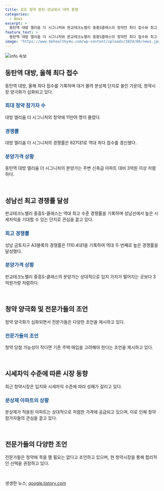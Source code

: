 ```yaml
---
title: 로또 청약 동탄·성남에서 대박 흥행
categories:
  - News
excerpt: >
  동탄역 대방 엘리움 더 시그니처와 판교테크노밸리 중흥S클래스의 청약전 최다 접수와 최고 경쟁률이 각각 기록되며 사람들의 관심을 끌고 있다. 분상제가 적용된 입지 우수한 단지들이 시세차익을 기대할 만큼 높은 경쟁률을 기록하고 있어 청약시장 양극화가 심화되고 있는 상황이다. 전문가들은 단순히 청약에만 집중하는 것이 아니라 기존 주택 매입도 고려해야 한다고 조언하고 있다. 현 청약시장에서 가성비를 따지고 신축을 원하는 경우에는 3기 신도시 등 분상제 아파트를 노려보는 것이 합리적이라는 의견이 있다.
feature_text: >
  동탄역 대방 엘리움 더 시그니처와 판교테크노밸리 중흥S클래스의 청약전 최다 접수와 최고 경쟁률이 각각 기록되며 사람들의 관심을 끌고 있다. 분상제가 적용된 입지 우수한 단지들이 시세차익을 기대할 만큼 높은 경쟁률을 기록하고 있어 청약시장 양극화가 심화되고 있는 상황이다. 전문가들은 단순히 청약에만 집중하는 것이 아니라 기존 주택 매입도 고려해야 한다고 조언하고 있다. 현 청약시장에서 가성비를 따지고 신축을 원하는 경우에는 3기 신도시 등 분상제 아파트를 노려보는 것이 합리적이라는 의견이 있다.
image: 'https://www.behealthy4u.com/wp-content/uploads/2024/06/news.jpg'
---
```


<p><img src="https://www.behealthy4u.com/wp-content/uploads/2024/06/news.jpg" alt="info 속보" /></p>

<h2 data-ke-size="size26">동탄역 대방, 올해 최다 접수</h2>

<p data-ke-size="size16">동탄역 대방, 올해 최다 접수를 기록하며 대거 몰려 분상제 단지로 쏠린 가운데, 청약시장 양극화가 심화되고 있다. </p>

<h3><b><span style="color: #1a5490;">최대 청약 참가자 수</span></b></h3>

<p data-ke-size="size16">대방 엘리움 더 시그니처의 청약에 11만여 명이 몰렸다.</p>

<h3><b><span style="color: #1a5490;">경쟁률</span></b></h3>

<p data-ke-size="size16">대방 엘리움 더 시그니처의 경쟁률은 627대1로 역대 최다 접수를 경신했다.</p>

<h3><b><span style="color: #1a5490;">분양가격 상황</span></b></h3>

<p data-ke-size="size16">동탄역 대방 엘리움 더 시그니처의 분양가는 주변 신축급 아파트 대비 3억원 이상 저렴하다.</p>

<p data-ke-size="size16">&nbsp;</p>

<h2 data-ke-size="size26">성남선 최고 경쟁률 달성</h2>

<p data-ke-size="size16">판교테크노밸리 중흥S-클래스는 역대 최고 수준 경쟁률을 기록하며 성남선에서 높은 시세차익을 기대할 수 있는 단지로 관심을 끌고 있다.</p>

<h3><b><span style="color: #1a5490;">최고 경쟁률</span></b></h3>

<p data-ke-size="size16">성남 금토지구 A3블록의 경쟁률은 1110.4대1을 기록하여 역대 두 번째로 높은 경쟁률을 달성했다.</p>

<h3><b><span style="color: #1a5490;">분양가격 상황</span></b></h3>

<p data-ke-size="size16">판교테크노밸리 중흥S-클래스의 분양가는 상대적으로 입지 가치가 떨어지는 곳보다 3억원가량 저렴하다.</p>

<p data-ke-size="size16">&nbsp;</p>

<h2 data-ke-size="size26">청약 양극화 및 전문가들의 조언</h2>

<p data-ke-size="size16">청약 양극화가 심화되면서 전문가들은 다양한 조언을 제시하고 있다.</p>

<h3><b><span style="color: #1a5490;">전문가들의 조언</span></b></h3>

<p data-ke-size="size16">청약 당첨 가능성이 작다면 기존 주택 매입을 고려해야 한다는 조언을 제시하고 있다.</p>

<p data-ke-size="size16">&nbsp;</p>

<h2 data-ke-size="size26">시세차익 수준에 따른 시장 동향</h2>

<p data-ke-size="size16">최근 청약시장은 입지와 시세차익 수준에 따라 성패가 갈리고 있다.</p>

<h3><b><span style="color: #1a5490;">분상제 아파트의 상황</span></b></h3>

<p data-ke-size="size16">분상제가 적용된 아파트는 상대적으로 저렴한 가격에 공급되고 있으며, 이로 인해 청약 참가자들의 관심을 끌고 있다.</p>

<p data-ke-size="size16">&nbsp;</p>

<h2 data-ke-size="size26">전문가들의 다양한 조언</h2>

<p data-ke-size="size16">전문가들은 청약에 목을 맬 필요는 없다고 조언하고 있으며, 현 청약시장을 통해 합리적인 선택을 권장하고 있다.</p>

<p data-ke-size="size16">&nbsp;</p>
생생한 뉴스, <a href="https://qoogle.tistory.com" rel="dofollow">qoogle.tistory.com</a>


